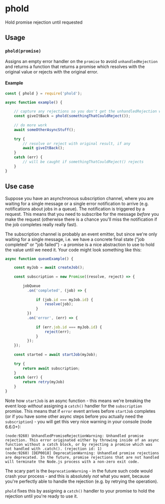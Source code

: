 # phold
Hold promise rejection until requested

## Usage

### `phold(promise)`

Assigns an empty error handler on the `promise` to avoid `unhandledRejection` 
and returns a function that returns a promise which resolves with the original
value or rejects with the original error.

#### Example

```javascript
const { phold } = require('phold');

async function example() {
    
    // capture any rejections so you don't get the unhandledRejection warning/crash
    const giveItBack = phold(somethingThatCouldReject());
    
    // do more work
    await someOtherAsyncStuff();
    
    try {
        // resolve or reject with original result, if any
        await giveItBack();
    }
    catch (err) {
        // will be caught if somethingThatCouldReject() rejects
    }
}
```

## Use case

Suppose you have an asynchronous subscription channel, where you are waiting for a single message or a single error notification to arrive (e.g. notifications about jobs in a queue). The notification is triggered by a request. This means that you need to subscribe for the message _before_ you make the request (otherwise there is a chance you'll miss the notification if the job completes really really fast).

The subscription channel is probably an event emitter, but since we're only waiting for a single message, i.e. we have a concrete final state ("job completed" or "job failed") - a promise is a nice abstraction to use to hold the value until we need it. Your code might look something like this:

```javascript
async function queueExample() {

    const myJob = await createJob();
    
    const subscription = new Promise((resolve, reject) => {
        
        jobQueue
          .on('completed', (job) => {
    
              if (job.id === myJob.id) {
                  resolve(job);
              }
          })
          .on('error', (err) => {
              
              if (err.job.id === myJob.id) {
                  reject(err);
              }
          });
    });
    
    const started = await startJob(myJob);
    
    try {
        return await subscription;
    }
    catch (err) {
        return retry(myJob)
    }
}
```

Note how `startJob` is an async function - this means we're breaking the event loop _without_ assigning a `catch()` handler for the `subscription` promise. This means that if `error` event arrives before `startJob` completes (or if you have some other async steps before you actually need the `subscription`) - you will get this very nice warning in your console (node 6.6.0+):

```
(node:9260) UnhandledPromiseRejectionWarning: Unhandled promise rejection. This error originated either by throwing inside of an async function without a catch block, or by rejecting a promise which was not handled with .catch(). (rejection id: 1)
(node:9260) [DEP0018] DeprecationWarning: Unhandled promise rejections are deprecated. In the future, promise rejections that are not handled will terminate the Node.js process with a non-zero exit code.
```

The scary part is the `DeprecationWarning` - in the future such code would crash your process - and this is absolutely _not_ what you want, because you're perfectly able to handle the rejection (e.g. by retrying the operation).

`phold` fixes this by assigning a `catch()` handler to your promise to hold the rejection until you're ready to use it.
